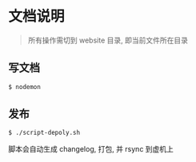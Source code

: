# 文档说明

> 所有操作需切到 website 目录, 即当前文件所在目录

## 写文档

```sh
$ nodemon
```

## 发布

```sh
$ ./script-depoly.sh
```

脚本会自动生成 changelog, 打包, 并 rsync 到虚机上
